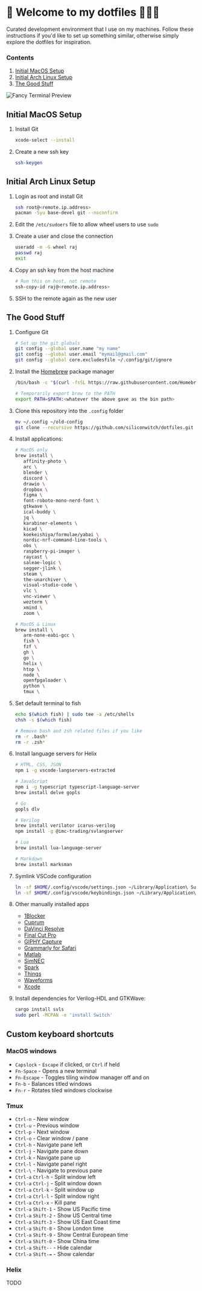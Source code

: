 # 🌈 Welcome to my dotfiles 👨🏻‍💻

Curated development environment that I use on my machines. Follow these instructions if you'd like to set up something similar, otherwise simply explore the dotfiles for inspiration.

### Contents
1. [Initial MacOS Setup](#initial-macos-setup)
1. [Initial Arch Linux Setup](#initial-arch-linux-setup)
1. [The Good Stuff](#the-good-stuff)

![Fancy Terminal Preview](terminal-preview.png)

## Initial MacOS Setup

1. Install Git

   ```sh
   xcode-select --install
   ```

1. Create a new ssh key

   ```sh
   ssh-keygen
   ```

## Initial Arch Linux Setup

1. Login as root and install Git

   ```sh
   ssh root@<remote.ip.address>
   pacman -Syu base-devel git --noconfirm
   ```

1. Edit the `/etc/sudoers` file to allow wheel users to use `sudo`

1. Create a user and close the connection

   ```sh
   useradd -m -G wheel raj
   passwd raj
   exit
   ```

1. Copy an ssh key from the host machine

   ```sh
   # Run this on host, not remote
   ssh-copy-id raj@<remote.ip.address>
   ```

1. SSH to the remote again as the new user

## The Good Stuff

1. Configure Git

   ```sh
   # Set up the git globals
   git config --global user.name "my name"
   git config --global user.email "mymail@gmail.com"
   git config --global core.excludesfile ~/.config/git/ignore
   ```

1. Install the [Homebrew](https://brew.sh) package manager

   ```sh
   /bin/bash -c "$(curl -fsSL https://raw.githubusercontent.com/Homebrew/install/HEAD/install.sh)"

   # Temporarily export brew to the PATH
   export PATH=$PATH:<whatever the above gave as the bin path>
   ```

1. Clone this repository into the `.config` folder

   ```sh
   mv ~/.config ~/old-config
   git clone --recursive https://github.com/siliconwitch/dotfiles.git ~/.config
   ```

1. Install applications:

   ```sh
   # MacOS only
   brew install \
      affinity-photo \
      arc \
      blender \
      discord \
      drawio \
      dropbox \
      figma \
      font-roboto-mono-nerd-font \
      gtkwave \
      ical-buddy \
      jq \
      karabiner-elements \
      kicad \
      koekeishiya/formulae/yabai \
      nordic-nrf-command-line-tools \
      obs \
      raspberry-pi-imager \
      raycast \
      saleae-logic \
      segger-jlink \
      steam \
      the-unarchiver \
      visual-studio-code \
      vlc \
      vnc-viewer \
      wezterm \
      xmind \
      zoom \

   # MacOS & Linux
   brew install \
      arm-none-eabi-gcc \
      fish \
      fzf \
      gh \
      go \
      helix \
      htop \
      node \
      openfpgaloader \
      python \
      tmux \
   ```

1. Set default terminal to fish

   ```sh
   echo $(which fish) | sudo tee -a /etc/shells
   chsh -s $(which fish)

   # Remove bash and zsh related files if you like
   rm -r .bash*
   rm -r .zsh*
   ```

1. Install language servers for Helix

   ```sh
   # HTML, CSS, JSON
   npm i -g vscode-langservers-extracted

   # JavaScript
   npm i -g typescript typescript-language-server
   brew install delve gopls

   # Go
   gopls dlv

   # Verilog
   brew install verilator icarus-verilog
   npm install -g @imc-trading/svlangserver

   # Lua
   brew install lua-language-server

   # Markdown
   brew install marksman
   ```

1. Symlink VSCode configuration

   ```sh
   ln -sf $HOME/.config/vscode/settings.json ~/Library/Application\ Support/Code/User
   ln -sf $HOME/.config/vscode/keybindings.json ~/Library/Application\ Support/Code/User
   ```

1. Other manually installed apps

   - [1Blocker](https://apps.apple.com/se/app/1blocker-ad-blocker/id1365531024?l=en-GB)
   - [Cuprum](https://apps.apple.com/se/app/cuprum/id1088670425?l=en-GB&mt=12)
   - [DaVinci Resolve](https://apps.apple.com/se/app/davinci-resolve/id571213070?l=en-GB&mt=12)
   - [Final Cut Pro](https://apps.apple.com/se/app/final-cut-pro/id424389933?l=en-GB&mt=12)
   - [GIPHY Capture](https://apps.apple.com/se/app/giphy-capture-the-gif-maker/id668208984?l=en-GB&mt=12)
   - [Grammarly for Safari](https://apps.apple.com/se/app/grammarly-writing-app/id1462114288?l=en-GB&mt=12)
   - [Matlab](https://www.mathworks.com)
   - [SimNEC](http://www.ae6ty.com/smith_charts.html)
   - [Spark](https://apps.apple.com/se/app/spark-email-app-by-readdle/id1176895641?l=en-GB&mt=12)
   - [Things](https://apps.apple.com/se/app/things-3/id904280696?l=en-GB&mt=12)
   - [Waveforms](https://digilent.com/shop/software/digilent-waveforms/)
   - [Xcode](https://apps.apple.com/se/app/xcode/id497799835?l=en-GB&mt=12)

1. Install dependencies for Verilog-HDL and GTKWave:

   ```sh
   cargo install svls
   sudo perl -MCPAN -e 'install Switch'
   ```

## Custom keyboard shortcuts

### MacOS windows

- `Capslock` - `Escape` if clicked, or `Ctrl` if held
- `Fn-Space` - Opens a new terminal
- `Fn-Escape` - Toggles tiling window manager off and on
- `Fn-b` - Balances titled windows
- `Fn-r` - Rotates tiled windows clockwise

### Tmux

- `Ctrl-n` - New window
- `Ctrl-u` - Previous window
- `Ctrl-p` - Next window
- `Ctrl-o` - Clear window / pane
- `Ctrl-h` - Navigate pane left
- `Ctrl-j` - Navigate pane down
- `Ctrl-k` - Navigate pane up
- `Ctrl-l` - Navigate panel right
- `Ctrl-\` - Navigate to previous pane
- `Ctrl-a` `Ctrl-h` - Split window left
- `Ctrl-a` `Ctrl-j` - Split window down
- `Ctrl-a` `Ctrl-k` - Split window up
- `Ctrl-a` `Ctrl-l` - Split window right
- `Ctrl-a` `Ctrl-x` - Kill pane
- `Ctrl-a` `Shift-1` - Show US Pacific time
- `Ctrl-a` `Shift-2` - Show US Central time
- `Ctrl-a` `Shift-3` - Show US East Coast time
- `Ctrl-a` `Shift-8` - Show London time
- `Ctrl-a` `Shift-9` - Show Central European time
- `Ctrl-a` `Shift-0` - Show China time
- `Ctrl-a` `Shift--` - Hide calendar
- `Ctrl-a` `Shift-=` - Show calendar

### Helix

TODO
